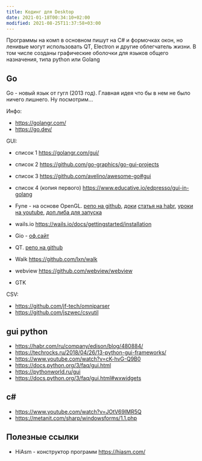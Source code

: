```yaml
---
title: Кодинг для Desktop
date: 2021-01-18T00:34:10+02:00
modified: 2021-08-25T11:37:58+03:00
---
```


Программы на комп в основном пишут на C# и формочках окон, но ленивые могут использовать QT, Electron и другие облегчатель жизни. В том числе созданы графические оболочки для языков общего назначения, типа python или Golang

## Go

Go - новый язык от гугл (2013 год). Главная идея что бы в нем не было ничего лишнего. Ну посмотрим...

Инфо:
* <https://golangr.com/>
* <https://go.dev/>

GUI:
- список 1 <https://golangr.com/gui/>
- список 2 <https://github.com/go-graphics/go-gui-projects>
- список 3 <https://github.com/avelino/awesome-go#gui>
- список 4 (копия первого) <https://www.educative.io/edpresso/gui-in-golang> 

- Fyne - на основе OpenGL.
  [репо на github](https://github.com/fyne-io/fyne), 
  [доки](https://developer.fyne.io/started/#getting-started)
  [статья на habr](https://habr.com/ru/post/497148/), 
  [уроки на youtube](https://www.youtube.com/playlist?list=PLgG7lPwNdp57Dx2WxQZmXzzcp1Cqxk-e_), 
  [доп.либа для запуска](https://sourceforge.net/projects/mingw-w64/)
- wails.io <https://wails.io/docs/gettingstarted/installation>
- Gio - [оф.сайт](https://gioui.org/)
- QT. [репо на github](https://github.com/therecipe/qt)
- Walk <https://github.com/lxn/walk>
- webview <https://github.com/webview/webview>
- GTK


CSV: 
- <https://github.com/jf-tech/omniparser>
- <https://github.com/jszwec/csvutil>

## gui python
* <https://habr.com/ru/company/edison/blog/480884/>  
* <https://techrocks.ru/2018/04/26/13-python-gui-frameworks/>  
* <https://www.youtube.com/watch?v=cK-hvG-Q9B0>  
* <https://docs.python.org/3/faq/gui.html>  
* <https://pythonworld.ru/gui>
* <https://docs.python.org/3/faq/gui.html#wxwidgets>



## c#
- <https://www.youtube.com/watch?v=JOtV69IMR5Q>
- <https://metanit.com/sharp/windowsforms/1.1.php>



## Полезные ссылки
- HiAsm - конструктор программ <https://hiasm.com/>
